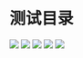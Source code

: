 # 测试目录
![](http://ydrimg.oss-cn-hangzhou.aliyuncs.com/test/20141129230741905207728978)
![](http://g.tbcdn.cn/aliyun/console/1.2.20/styles/images/toinstlist.png)
![](http://ydrimg.oss-cn-hangzhou.aliyuncs.com/test/20141130002405346407034865)
![](http://s.ydr.me/test/QQ20140925-1%402x.png)
![](http://s-ydr-me.oss-cn-hangzhou.aliyuncs.com/test/QQ20140925-1%402x.png)